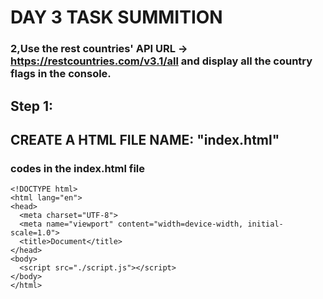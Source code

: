 # DAY 3 TASK SUMMITION

### 2,Use the rest countries' API URL -> https://restcountries.com/v3.1/all and display all the country flags in the console.


## Step 1:
  
  ## CREATE A HTML FILE NAME: "index.html"

  ### codes in the index.html file

  ```
  <!DOCTYPE html>
<html lang="en">
<head>
    <meta charset="UTF-8">
    <meta name="viewport" content="width=device-width, initial-scale=1.0">
    <title>Document</title>
</head>
<body>
    <script src="./script.js"></script>
</body>
</html>
  ```



